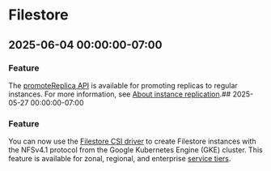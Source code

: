 # Filestore

## 2025-06-04 00:00:00-07:00

### Feature

The [promoteReplica API](https://cloud.google.com/filestore/docs/reference/rest/v1/projects.locations.instances/promoteReplica) is available for promoting replicas to regular instances.
For more information, see [About instance replication](https://cloud.google.com/filestore/docs/instance-replication).## 2025-05-27 00:00:00-07:00

### Feature

You can now use the [Filestore CSI driver](https://cloud.google.com/kubernetes-engine/docs/how-to/persistent-volumes/filestore-csi-driver) to create Filestore instances with the NFSv4.1 protocol from the Google Kubernetes Engine (GKE) cluster. This feature is available for zonal, regional, and enterprise [service tiers](https://cloud.google.com/filestore/docs/service-tiers).